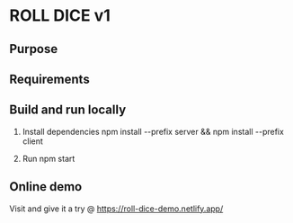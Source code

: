 # ROLL DICE v1

## Purpose

## Requirements


## Build and run locally

1. Install dependencies
npm install --prefix server && npm install --prefix client

2. Run
npm start

## Online demo
Visit and give it a try @ https://roll-dice-demo.netlify.app/
